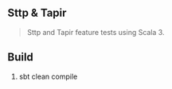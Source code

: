 Sttp & Tapir
------------
>Sttp and Tapir feature tests using Scala 3.

Build
-----
1. sbt clean compile